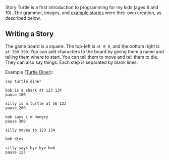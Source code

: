 Story Turtle is a first introduction to programming for
my kids (ages 8 and 10).  The grammer, images, and [example
stories][1] were their own creation, as described below.


## Writing a Story

The game board is a square. The top-left is `at 0 0`, and the bottom 
right is `at 300 300`.  You can add characters to the board by giving
them a name and telling them where to start. You can tell them to move
and tell them to die.  They can also say things. Each step is separated
by blank lines.

Example ([Turtle Diner][2]):

    say turtle diner

    bob is a shark at 123 134
    pause 100
     
    silly is a turtle at 56 123
    pause 200

    bob says i'm hungry 
    pause 300

    silly moves to 123 134

    bob dies

    silly says bye bye bob
    pause 123

[1]: http://simplectic.com/story_turtle
[2]: http://simplectic.com/story_turtle/turtle_diner.html

